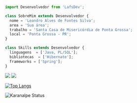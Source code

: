 ```js
import Desenvolvedor from 'LafsDev';

class SobreMim extends Desenvolvedor {
  nome = 'Leandro Alves de Fontes Silva';
  area = 'Sua área';
  trabalho = 'Santa Casa de Misericórdia de Ponta Grossa';
  local = 'Ponta Grossa - PR';
}

class Skills extends Desenvolvedor {
  linguagens  = ['Java, PL/SQL'];
  bibliotecas  = ['Hibernate'];
  frameworks = ['Spring'];
}
```

<p align="left">
  <a href="#" alt="Gmail">
  <img src="https://img.shields.io/badge/-Gmail-FF0000?style=flat-square&labelColor=FF0000&logo=gmail&logoColor=white&link=lafs.dev@gmail.com" /></a>

  <a href="#" alt="Linkedin">
  <img src="https://img.shields.io/badge/-Linkedin-0e76a8?style=flat-square&logo=Linkedin&logoColor=white&link=https://www.linkedin.com/in/lafs/" /></a>
  
  <a>[![Top Langs](https://github-readme-stats.vercel.app/api/top-langs/?username=lafsdev&layout=compact)](https://github.com/anuraghazra/github-readme-stats) </a>

<a>![Karanalpe Status](https://github-readme-stats.vercel.app/api?username=lafsdev&show_icons=true) </a>
</p>  




